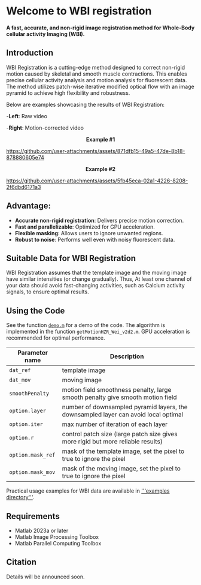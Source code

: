 # Welcome to WBI registration
**A fast, accurate, and non-rigid image registration method for Whole-Body cellular activity Imaging (WBI).**

## Introduction
WBI Registration is a cutting-edge method designed to correct non-rigid motion caused by skeletal and smooth muscle contractions. This enables precise cellular activity analysis and motion analysis for fluorescent data. The method utilizes patch-wise iterative modified optical flow with an image pyramid to achieve high flexibility and robustness.


Below are examples showcasing the results of WBI Registration:

-**Left**: Raw video

-**Right**: Motion-corrected video

<p align="center">
  <b>
    Example #1
  </b>
</p>

https://github.com/user-attachments/assets/871dfb15-49a5-47de-8b18-878880605e74

<p align="center">
  <b>
    Example #2
  </b>
</p>


https://github.com/user-attachments/assets/5fb45eca-02a1-4226-8208-2f6dbd6171a3


## Advantage:
- **Accurate non-rigid registration**: Delivers precise motion correction.
- **Fast and parallelizable**: Optimized for GPU acceleration.
- **Flexible masking**: Allows users to ignore unwanted regions.
- **Robust to noise**: Performs well even with noisy fluorescent data.

## Suitable Data for WBI Registration
WBI Registration assumes that the template image and the moving image have similar intensities (or change gradually). Thus, At least one channel of your data should avoid fast-changing activities, such as Calcium activity signals, to ensure optimal results.

## Using the Code
See the function [```demo.m```](https://github.com/Weizheng96/WholeFishAnalyss/blob/main/demo.m) for a demo of the code. The algorithm is implemented in the function ```getMotionHZR_Wei_v2d2.m```. GPU acceleration is recommended for optimal performance.

| Parameter name | Description |
|----------------|-------------|
| ```dat_ref``` | template image |
| ```dat_mov``` | moving image |
| ```smoothPenalty``` | motion field smoothness penalty, large smooth penalty give smooth motion field |
| ```option.layer``` | number of downsampled pyramid layers, the downsampled layer can avoid local optimal |
| ```option.iter``` | max number of iteration of each layer |
| ```option.r``` | control patch size (large patch size gives more rigid but more reliable results) |
| ```option.mask_ref``` | mask of the template image, set the pixel to true to ignore the pixel |
| ```option.mask_mov``` | mask of the moving image, set the pixel to true to ignore the pixel |

Practical usage examples for WBI data are available in ['''examples directory'''](https://github.com/Weizheng96/WBI-registration/tree/main/examples).

## Requirements
- Matlab 2023a or later
- Matlab Image Processing Toolbox
- Matlab Parallel Computing Toolbox

## Citation
Details will be announced soon.
